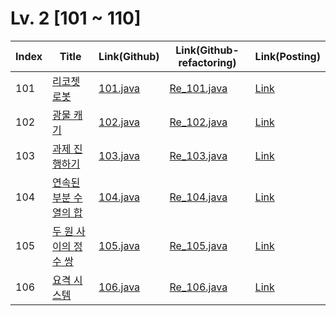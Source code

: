 # Lv. 2 \[101 ~ 110]

| Index | Title | Link(Github) | Link(Github-refactoring) | Link(Posting) |
|----|----|----|----|----|
| 101 | [리코쳇 로봇](https://school.programmers.co.kr/learn/courses/30/lessons/169199) | [101.java](https://github.com/2384320/Programmers-Algorithm/blob/main/Lv.2/101~110/101.java) | [Re_101.java](https://github.com/2384320/Programmers-Algorithm/blob/main/Lv.2/101~110/Re_101.java) | [Link](https://swift-badge-161.notion.site/Lv-2-101-ae030e8c3fff4e788ecec3708579caca?pvs=4) |
| 102 | [광물 캐기](https://school.programmers.co.kr/learn/courses/30/lessons/172927) | [102.java](https://github.com/2384320/Programmers-Algorithm/blob/main/Lv.2/101~110/102.java) | [Re_102.java](https://github.com/2384320/Programmers-Algorithm/blob/main/Lv.2/101~110/Re_102.java) | [Link]() |
| 103 | [과제 진행하기](https://school.programmers.co.kr/learn/courses/30/lessons/176962) | [103.java](https://github.com/2384320/Programmers-Algorithm/blob/main/Lv.2/101~110/103.java) | [Re_103.java](https://github.com/2384320/Programmers-Algorithm/blob/main/Lv.2/101~110/Re_103.java) | [Link]() |
| 104 | [연속된 부분 수열의 합](https://school.programmers.co.kr/learn/courses/30/lessons/178870) | [104.java](https://github.com/2384320/Programmers-Algorithm/blob/main/Lv.2/101~110/104.java) | [Re_104.java](https://github.com/2384320/Programmers-Algorithm/blob/main/Lv.2/101~110/Re_104.java) | [Link]() |
| 105 | [두 원 사이의 정수 쌍](https://school.programmers.co.kr/learn/courses/30/lessons/181187) | [105.java](https://github.com/2384320/Programmers-Algorithm/blob/main/Lv.2/101~110/105.java) | [Re_105.java](https://github.com/2384320/Programmers-Algorithm/blob/main/Lv.2/101~110/Re_105.java) | [Link]() |
| 106 | [요격 시스템](https://school.programmers.co.kr/learn/courses/30/lessons/181187) | [106.java](https://github.com/2384320/Programmers-Algorithm/blob/main/Lv.2/101~110/106.java) | [Re_106.java](https://github.com/2384320/Programmers-Algorithm/blob/main/Lv.2/101~110/Re_106.java) | [Link]() |